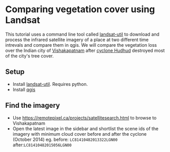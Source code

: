 # Comparing vegetation cover using Landsat

This tutorial uses a command line tool called [landsat-util](https://pythonhosted.org/landsat-util/) to download and process the infrared satellite imagery of a place at two different time intrevals and compare them in qgis. We will compare the vegetation loss over the Indian city of [Vishakapatnam]() after [cyclone Hudhud](https://en.wikipedia.org/wiki/Cyclone_Hudhud) destroyed most of the city's tree cover.

## Setup

- Install [landsat-util](https://pythonhosted.org/landsat-util/installation.html). Requires python.
- Install [qgis](https://www.qgis.org)

## Find the imagery 

- Use https://remotepixel.ca/projects/satellitesearch.html to browse to Vishakapatnam 
- Open the latest image in the sidebar and shortlist the scene ids of the imagery with minimum cloud cover before and after the cyclone (October 2014) eg. before: `LC81410482013322LGN00` after:`LC81410482015056LGN00`
